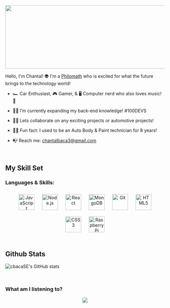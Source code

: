 <div align="center">
<img src="https://media0.giphy.com/media/oxSXDFBd0dcs2hWf5C/giphy.gif" align="center" height="200" width="600" />
</div>  
  

Hello, I'm Chantal! 👽 I'm a <a href="https://www.dictionary.com/browse/philomath">Philomath</a> who is excited for what the future brings to the technology world!
  

- 🏎️ Car Enthusiast, 🎮 Gamer, & 🖥️ Computer nerd who also loves music! 🎵
  

- 👩‍💻 I’m currently expanding my back-end knowledge! #100DEVS
  

- 🤜🤛 Lets collaborate on any exciting projects or automotive projects!  
  

-  👩‍🔧 Fun fact: I used to be an Auto Body & Paint technician for 8 years!  
  

- 📭 Reach me: chantalbaca3@gmail.com  
  

<br/>  


## My Skill Set  




### Languages & Skills:   
<div align="center">  
<img style="margin: 10px" src="https://profilinator.rishav.dev/skills-assets/javascript-original.svg" alt="JavaScript" height="50" />  
<img style="margin: 10px" src="https://profilinator.rishav.dev/skills-assets/nodejs-original-wordmark.svg" alt="Node.js" height="50" />  
<img style="margin: 10px" src="https://profilinator.rishav.dev/skills-assets/react-original-wordmark.svg" alt="React" height="50" />  
<img style="margin: 10px" src="https://profilinator.rishav.dev/skills-assets/mongodb-original-wordmark.svg" alt="MongoDB" height="50" />  
<img style="margin: 10px" src="https://profilinator.rishav.dev/skills-assets/git-scm-icon.svg" alt="Git" height="50" />  
<img style="margin: 10px" src="https://profilinator.rishav.dev/skills-assets/html5-original-wordmark.svg" alt="HTML5" height="50" />  
<img style="margin: 10px" src="https://profilinator.rishav.dev/skills-assets/css3-original-wordmark.svg" alt="CSS3" height="50" />  
<img style="margin: 10px" src="https://profilinator.rishav.dev/skills-assets/raspberrypi.png" alt="Raspberry Pi" height="50" />  
</div>

</td><td valign="top" width="33%">



</td><td valign="top" width="33%">



</td></tr></table>  

<br/>  


## Github Stats  
![cbacaSE's GitHub stats](https://github-readme-stats.vercel.app/api?username=cbacaSE&theme=aura&show_icons=true) 

<br/>  



### What am I listening to?  
<div align="center"><img src="https://spotify-github-profile.vercel.app/api/view?uid=12169305255&cover_image=true&theme=novatorem&bar_color=6918a0&bar_color_cover=false" /></div>
<br />


<!--
**CbacaSE/CbacaSE** is a ✨ _special_ ✨ repository because its `README.md` (this file) appears on your GitHub profile.

